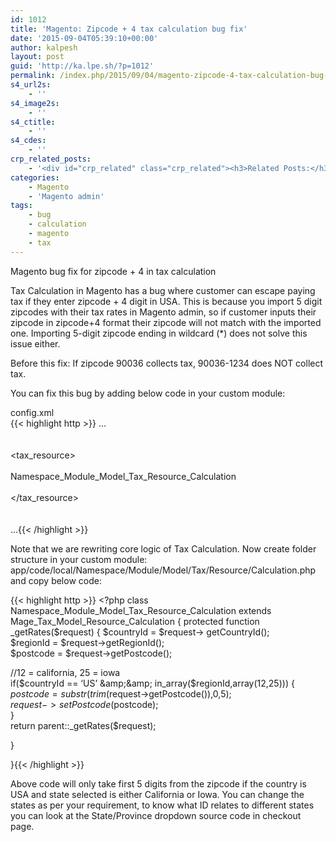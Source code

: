 ```yaml
---
id: 1012
title: 'Magento: Zipcode + 4 tax calculation bug fix'
date: '2015-09-04T05:39:10+00:00'
author: kalpesh
layout: post
guid: 'http://ka.lpe.sh/?p=1012'
permalink: /index.php/2015/09/04/magento-zipcode-4-tax-calculation-bug-fix/
s4_url2s:
    - ''
s4_image2s:
    - ''
s4_ctitle:
    - ''
s4_cdes:
    - ''
crp_related_posts:
    - '<div id="crp_related" class="crp_related"><h3>Related Posts:</h3><ul><li><a href="http://ka.lpe.sh/2014/10/07/magento-code-already-exists-fix/"     class="crp_title">Magento fix for error &#8220;Code already exists.&#8221;</a></li><li><a href="http://ka.lpe.sh/2015/03/20/magento-incorrect-sales-order-report-dst/"     class="crp_title">Magento bug: Incorrect sales order report during DST</a></li><li><a href="http://ka.lpe.sh/2014/11/07/magento-error-scp-404-get-sppajax___siducoid460pid123/"     class="crp_title">Magento error: SCP 404: GET /spp/ajax/?___SID=Uco/?id=460&#038;pid=123</a></li><li><a href="http://ka.lpe.sh/2013/07/21/magento-get-current-url/"     class="crp_title">Magento get current url with and without parameters</a></li><li><a href="http://ka.lpe.sh/2013/05/10/magento-add-attribute-to-category/"     class="crp_title">Magento add attribute to category</a></li></ul></div>'
categories:
    - Magento
    - 'Magento admin'
tags:
    - bug
    - calculation
    - magento
    - tax
---
```


Magento bug fix for zipcode + 4 in tax calculation

Tax Calculation in Magento has a bug where customer can escape paying tax if they enter zipcode + 4 digit in USA. This is because you import 5 digit zipcodes with their tax rates in Magento admin, so if customer inputs their zipcode in zipcode+4 format their zipcode will not match with the imported one. Importing 5-digit zipcode ending in wildcard (*) does not solve this issue either.

Before this fix: If zipcode 90036 collects tax, 90036-1234 does NOT collect tax.

You can fix this bug by adding below code in your custom module:

config.xml  
{{< highlight http >}} …  
<global>  
 <models>  
 <tax_resource>  
 <rewrite>  
 <calculation>Namespace_Module_Model_Tax_Resource_Calculation</calculation>  
 </rewrite>  
 </tax_resource>  
 </models>  
</global>  
…{{< /highlight >}}

Note that we are rewriting core logic of Tax Calculation. Now create folder structure in your custom module: app/code/local/Namespace/Module/Model/Tax/Resource/Calculation.php and copy below code:

{{< highlight http >}} <?php class Namespace_Module_Model_Tax_Resource_Calculation extends Mage_Tax_Model_Resource_Calculation
{
    protected function _getRates($request)
    {
        $countryId = $request->
getCountryId();  
 $regionId = $request->getRegionId();  
 $postcode = $request->getPostcode();

 //12 = california, 25 = iowa  
 if($countryId == ‘US’ &amp;&amp; in_array($regionId,array(12,25))) {  
 $postcode = substr(trim($request->getPostcode()),0,5);  
 $request->setPostcode($postcode);  
 }  
 return parent::_getRates($request);

 }

}{{< /highlight >}}

Above code will only take first 5 digits from the zipcode if the country is USA and state selected is either California or Iowa. You can change the states as per your requirement, to know what ID relates to different states you can look at the State/Province dropdown source code in checkout page.